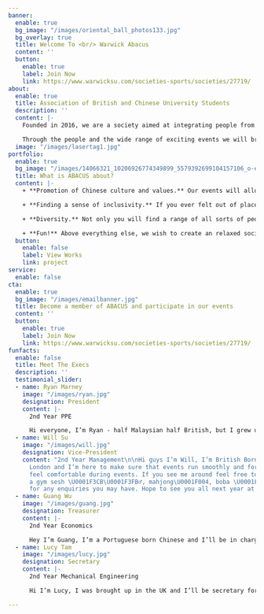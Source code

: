 ```yaml
---
banner:
  enable: true
  bg_image: "/images/oriental_ball_photos133.jpg"
  bg_overlay: true
  title: Welcome To <br/> Warwick Abacus
  content: ''
  button:
    enable: true
    label: Join Now
    link: https://www.warwicksu.com/societies-sports/societies/27719/
about:
  enable: true
  title: Association of British and Chinese University Students
  description: ''
  content: |-
    Founded in 2016, we are a society aimed at integrating people from all backgrounds sharing a common interest in Chinese and Asian culture. We do this through organising a variety of enjoyable events throughout the year. Dim Sum, bowling, Hot Pot and karaoke are some of the examples of events we have organised in the past. We hope to play a pivotal role in eliminating any barriers and misconceptions perceived to exist between student communities from different cultures and origins.

    Through the people and the wide range of exciting events we will bring you throughout the year, we hope you will have a happy and unforgettable university experience and establish lifelong friendships. Therefore, what have you got to lose? Come to have fun and meet new people at our next event!
  image: "/images/lasertag1.jpg"
portfolio:
  enable: true
  bg_image: "/images/14066321_10206926774349899_5579392699104157106_o-e1571562526696.jpg"
  title: What is ABACUS about?
  content: |-
    + **Promotion of Chinese culture and values.** Our events will allow you to experience this age old culture rich of unique fascinating traditions.

    + **Finding a sense of inclusivity.** If you ever felt out of place, you may just be able to find like-minded people who will understand you. We are a close community and we try to accommodate everyone with common interests. You will likely build bonds for life and create a home away from home!

    + **Diversity.** Not only you will find a range of all sorts of people with incredible international mindsets, yet woven together through the influence of a Chinese background. Nevertheless, we can also cater anyone with even the mildest interests in Chinese culture.

    + **Fun!** Above everything else, we wish to create an relaxed social environment for everyone to create cheerful memories and ever lasting relationships in the society.
  button:
    enable: false
    label: View Works
    link: project
service:
  enable: false
cta:
  enable: true
  bg_image: "/images/emailbanner.jpg"
  title: Become a member of ABACUS and participate in our events
  content: ''
  button:
    enable: true
    label: Join Now
    link: https://www.warwicksu.com/societies-sports/societies/27719/
funfacts:
  enable: false
  title: Meet The Execs
  description: ''
  testimonial_slider:
  - name: Ryan Marney
    image: "/images/ryan.jpg"
    designation: President
    content: |-
      2nd Year PPE

      Hi everyone, I’m Ryan - half Malaysian half British, but I grew up in Hong Kong. I'm excited to be your president for next year and I’ll do my best to make the society fun and inclusive! I love photography and will never say no to food (rip my budget). Also, my flush is definitely the worst. Looking forward to meeting everyone!
  - name: Will Su
    image: "/images/will.jpg"
    designation: Vice-President
    content: "2nd Year Management\n\nHi guys I’m Will, I’m British Born Chinese from
      London and I’m here to make sure that events run smoothly and for you guys to
      feel comfortable during events. If you see me around feel free to shout me for
      a gym sesh \U0001F3CB\U0001F3FB‍♂️, mahjong\U0001F004️, boba \U0001F964and ofc
      for any enquiries you may have. Hope to see you all next year at ABACUS events!"
  - name: Guang Wu
    image: "/images/guang.jpg"
    designation: Treasurer
    content: |-
      2nd Year Economics

      Hey I’m Guang, I’m a Portuguese born Chinese and I’ll be in charge of filling up the abacus bank account. I’ve always loved traveling, eating well, and making bad decisions. Catch me getting kicked out of a club and getting threatened by a priest in one night. I hope everyone enjoys what we’ve got planned for next year!
  - name: Lucy Tam
    image: "/images/lucy.jpg"
    designation: Secretary
    content: |-
      2nd Year Mechanical Engineering

      Hi I’m Lucy, I was brought up in the UK and I’ll be secretary for this year. I like to do origami and prop making and can usually be found at the buildspace working on some projects. I look forward to getting to know everyone in the society better and to support the rest of the exec to make this a great year ^^

---
```

